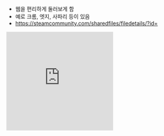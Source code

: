 -  웹을 편리하게 둘러보게 함
- 예로 크롬, 엣지, 사파리 등이 있음
- https://steamcommunity.com/sharedfiles/filedetails/?id=

<iframe width="280" height="260" src="https://www.youtube.com/embed/NvgGRpYYjBA?list=TLGGZkLVzX7_dY0wOTA1MjAyNQ" title="Lonely Cat : Wallpaper Engine" frameborder="0" allow="accelerometer; autoplay; clipboard-write; encrypted-media; gyroscope; picture-in-picture; web-share" referrerpolicy="strict-origin-when-cross-origin" allowfullscreen></iframe>